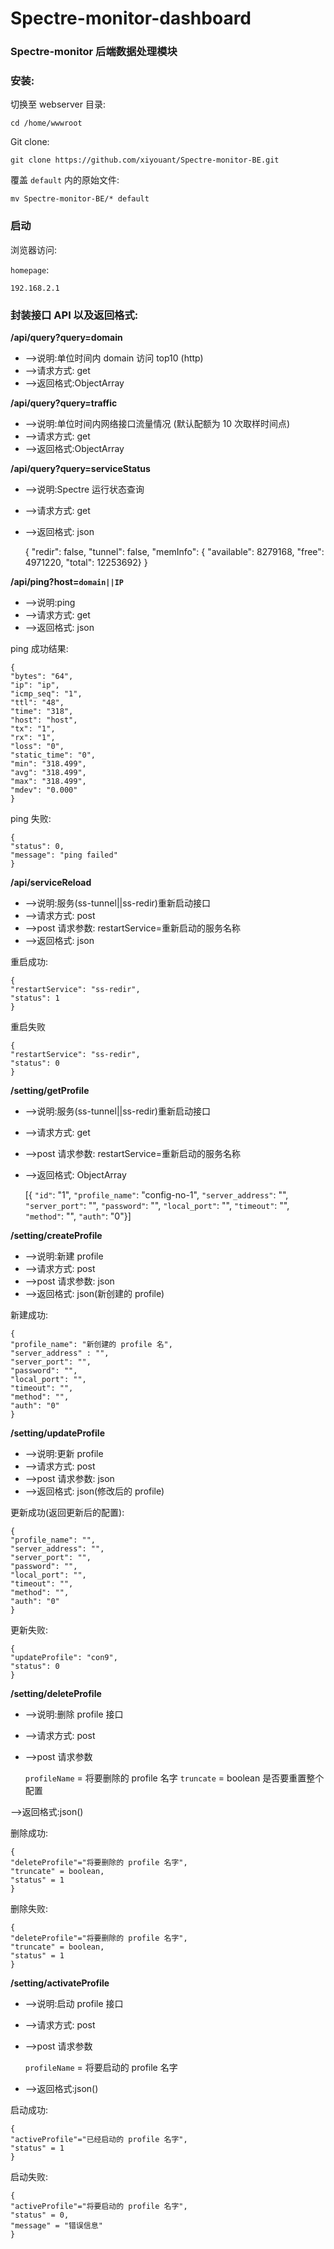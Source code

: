 # Spectre-monitor-dashboard
### Spectre-monitor 后端数据处理模块

### 安装:

切换至 webserver 目录:
```
cd /home/wwwroot
```
Git clone:
```shell
git clone https://github.com/xiyouant/Spectre-monitor-BE.git
```
覆盖 `default` 内的原始文件:
```shell
mv Spectre-monitor-BE/* default
```

### 启动

浏览器访问:

`homepage`:
```shell
192.168.2.1
```




### 封装接口 API 以及返回格式:

**/api/query?query=domain**

 - -->说明:单位时间内 domain 访问 top10 (http)
 - -->请求方式: get
 - -->返回格式:ObjectArray

**/api/query?query=traffic**

 - -->说明:单位时间内网络接口流量情况 (默认配额为 10 次取样时间点)
 - -->请求方式: get
 - -->返回格式:ObjectArray


**/api/query?query=serviceStatus**

 - -->说明:Spectre 运行状态查询
 - -->请求方式: get
 - -->返回格式: json

    {
    "redir": false,
    "tunnel": false,
    "memInfo": {
    "available": 8279168,
    "free": 4971220,
    "total": 12253692}
    }


**/api/ping?host=`domain||IP`**

 - -->说明:ping
 - -->请求方式: get
 - -->返回格式: json

ping 成功结果:

    {
    "bytes": "64",
    "ip": "ip",
    "icmp_seq": "1",
    "ttl": "48",
    "time": "318",
    "host": "host",
    "tx": "1",
    "rx": "1",
    "loss": "0",
    "static_time": "0",
    "min": "318.499",
    "avg": "318.499",
    "max": "318.499",
    "mdev": "0.000"
    }

ping 失败:

    {
    "status": 0,
    "message": "ping failed"
    }

**/api/serviceReload**

 - -->说明:服务(ss-tunnel||ss-redir)重新启动接口
 - -->请求方式: post
 - -->post 请求参数: restartService=重新启动的服务名称
 - -->返回格式: json

重启成功:

    {
    "restartService": "ss-redir",
    "status": 1
    }

重启失败

    {
    "restartService": "ss-redir",
    "status": 0
    }


**/setting/getProfile**

 - -->说明:服务(ss-tunnel||ss-redir)重新启动接口
 - -->请求方式: get
 - -->post 请求参数: restartService=重新启动的服务名称
 - -->返回格式: ObjectArray


    [{
    `"id"`: "1",
    `"profile_name"`: "config-no-1",
    `"server_address"`: "",
    `"server_port"`: "",
    `"password"`: "",
    `"local_port"`: "",
    `"timeout"`: "",
    `"method"`: "",
    `"auth"`: "0"}]

**/setting/createProfile**

 - -->说明:新建 profile
 - -->请求方式: post
 - -->post 请求参数: json
 - -->返回格式: json(新创建的 profile)

新建成功:

    {
    "profile_name": "新创建的 profile 名",
    "server_address" : "",
    "server_port": "",
    "password": "",
    "local_port": "",
    "timeout": "",
    "method": "",
    "auth": "0"
    }


**/setting/updateProfile**

 - -->说明:更新 profile
 - -->请求方式: post
 - -->post 请求参数: json
 - -->返回格式: json(修改后的 profile)

更新成功(返回更新后的配置):

    {
    "profile_name": "",
    "server_address": "",
    "server_port": "",
    "password": "",
    "local_port": "",
    "timeout": "",
    "method": "",
    "auth": "0"
    }

更新失败:

    {
    "updateProfile": "con9",
    "status": 0
    }

**/setting/deleteProfile**

 - -->说明:删除 profile 接口
 - -->请求方式: post
 - -->post 请求参数

    `profileName` = 将要删除的 profile 名字
    `truncate` = boolean 是否要重置整个配置

-->返回格式:json()

删除成功:

    {
    "deleteProfile"="将要删除的 profile 名字",
    "truncate" = boolean,
    "status" = 1
    }

删除失败:

    {
    "deleteProfile"="将要删除的 profile 名字",
    "truncate" = boolean,
    "status" = 1
    }


**/setting/activateProfile**

 - -->说明:启动 profile 接口
 - -->请求方式: post
 - -->post 请求参数

    `profileName` = 将要启动的 profile 名字

 - -->返回格式:json()

启动成功:

    {
    "activeProfile"="已经启动的 profile 名字",
    "status" = 1
    }

启动失败:

    {
    "activeProfile"="将要启动的 profile 名字",
    "status" = 0,
    "message" = "错误信息"
    }



